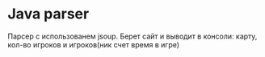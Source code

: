 # Java parser
Парсер с использованем jsoup. Берет сайт и выводит в консоли: карту, кол-во игроков и игроков(ник счет время в игре)
